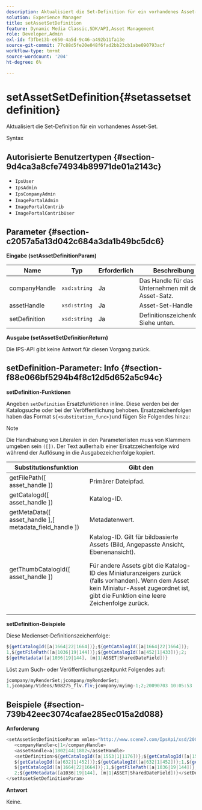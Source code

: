 ```yaml
---
description: Aktualisiert die Set-Definition für ein vorhandenes Asset-Set.
solution: Experience Manager
title: setAssetSetDefinition
feature: Dynamic Media Classic,SDK/API,Asset Management
role: Developer,Admin
exl-id: f3fbe13b-e650-4a5d-9c46-a492b11fa13e
source-git-commit: 77c88d5fe20e048f6fad2bb23cb1abe090793acf
workflow-type: tm+mt
source-wordcount: '204'
ht-degree: 6%

---
```


# setAssetSetDefinition{#setassetsetdefinition}

Aktualisiert die Set-Definition für ein vorhandenes Asset-Set.

Syntax

## Autorisierte Benutzertypen {#section-9d4ca3a8cfe74934b89971de01a2143c}

* `IpsUser`
* `IpsAdmin`
* `IpsCompanyAdmin`
* `ImagePortalAdmin`
* `ImagePortalContrib`
* `ImagePortalContribUser`

## Parameter {#section-c2057a5a13d042c684a3da1b49bc5dc6}

**Eingabe (setAssetDefinitionParam)**

| Name | Typ | Erforderlich | Beschreibung |
|---|---|---|---|
| companyHandle | `xsd:string` | Ja | Das Handle für das Unternehmen mit dem Asset-Satz. |
| assetHandle | `xsd:string` | Ja | Asset-Set-Handle |
| setDefinition | `xsd:string` | Ja | Definitionszeichenfolge. Siehe unten. |

**Ausgabe (setAssetSetDefinitionReturn)**

Die IPS-API gibt keine Antwort für diesen Vorgang zurück.

## setDefinition-Parameter: Info {#section-f88e066bf5294b4f8c12d5d652a5c94c}

**setDefinition-Funktionen**

Angeben `setDefinition` Ersatzfunktionen inline. Diese werden bei der Katalogsuche oder bei der Veröffentlichung behoben. Ersatzzeichenfolgen haben das Format `${<substitution_func>}`und fügen Sie Folgendes hinzu:

>[!NOTE]
>
>Die Handhabung von Literalen in den Parameterlisten muss von Klammern umgeben sein `([])`. Der Text außerhalb einer Ersatzzeichenfolge wird während der Auflösung in die Ausgabezeichenfolge kopiert.

<table id="table_A93D2C273B694C289208AA926B2597CD"> 
 <thead> 
  <tr> 
   <th colname="col1" class="entry"> Substitutionsfunktion </th> 
   <th colname="col2" class="entry"> Gibt den </th> 
  </tr> 
 </thead>
 <tbody> 
  <tr> 
   <td colname="col1"> <span class="codeph"> getFilePath([ <span class="varname"> asset_handle </span>]) </span> </td> 
   <td colname="col2"> Primärer Dateipfad. </td> 
  </tr> 
  <tr> 
   <td colname="col1"> <span class="codeph"> getCatalogd([ <span class="varname"> asset_handle </span>]) </span> </td> 
   <td colname="col2"> Katalog-ID. </td> 
  </tr> 
  <tr> 
   <td colname="col1"> <span class="codeph"> getMetaData([ <span class="varname"> asset_handle </span>],[ <span class="varname"> metadata_field_handle </span>]) </span> </td> 
   <td colname="col2"> Metadatenwert. </td> 
  </tr> 
  <tr> 
   <td colname="col1"> <span class="codeph"> getThumbCatalogId([ <span class="varname"> asset_handle </span>]) </span> </td> 
   <td colname="col2"> Katalog-ID. Gilt für bildbasierte Assets (Bild, Angepasste Ansicht, Ebenenansicht). <p>Für andere Assets gibt die Katalog-ID des Miniaturanzeigers zurück (falls vorhanden). Wenn dem Asset kein Miniatur-Asset zugeordnet ist, gibt die Funktion eine leere Zeichenfolge zurück. </p> </td> 
  </tr> 
 </tbody> 
</table>

**setDefinition-Beispiele**

Diese Medienset-Definitionszeichenfolge:

```java
${getCatalogId([a|1664|22|1664])};${getCatalogId([a|1664|22|1664])}; 
1,${getFilePath([a|1036|19|144])};${getCatalogId([a|452|1|433])};2; 
${getMetadata([a|1036|19|144], [m|1|ASSET|SharedDateField])}
```

Löst zum Such- oder Veröffentlichungszeitpunkt Folgendes auf:

```java
jcompany/myRenderSet;jcompany/myRenderSet; 
1,jcompany/Videos/N08275_flv.flv;jcompany/myimg-1;2;20090703 10:05:53
```

## Beispiele {#section-739b42eec3074cafae285ec015a2d088}

**Anforderung**

```java
<setAssetSetDefinitionParam xmlns="http://www.scene7.com/IpsApi/xsd/2009-07-31"> 
   <companyHandle>c|1</companyHandle> 
   <assetHandle>a|1802|44|1802</assetHandle> 
   <setDefinition>${getCatalogId([a|1553|1|1176])};${getCatalogId([a|1553|1|1176])};1;img1, 
   ${getCatalogId([a|632|1|452])};${getCatalogId([a|632|1|452])};1,${getCatalogId([a|1664|22|1664])}; 
   ${getCatalogId([a|1664|22|1664])};1,${getFilePath([a|1036|19|144])};${getCatalogId([ a|452|1|433])}; 
   2;${getMetadata([a1036|19|144], [m|1|ASSET|SharedDateField])}</setDefinition> 
</setAssetSetDefinitionParam>
```

**Antwort**

Keine.
